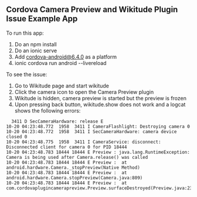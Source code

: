 Cordova Camera Preview and Wikitude Plugin Issue Example App
------------------------------------------------------------

To run this app:
1. Do an npm install
2. Do an ionic serve
3. Add cordova-android@6.4.0 as a platform
4. ionic cordova run android --livereload

To see the issue:
1. Go to Wikitude page and start wikitude
2. Click the camera icon to open the Camera Preview plugin
3. Wikitude is hidden, camera preview is started but the preview is frozen
4. Upon pressing back button, wikitude.show does not work and a logcat shows the following errors:
```
  3411 D SecCameraHardware: release E
10-20 04:23:48.772  1958  3411 I CameraFlashlight: Destroying camera 0
10-20 04:23:48.772  1958  3411 I SecCameraHardware: camera device closed 0
10-20 04:23:48.775  1958  3411 I CameraService: disconnect: Disconnected client for camera 0 for PID 18444
10-20 04:23:48.783 18444 18444 E Preview : java.lang.RuntimeException: Camera is being used after Camera.release() was called
10-20 04:23:48.783 18444 18444 E Preview : 	at android.hardware.Camera._stopPreview(Native Method)
10-20 04:23:48.783 18444 18444 E Preview : 	at android.hardware.Camera.stopPreview(Camera.java:809)
10-20 04:23:48.783 18444 18444 E Preview : 	at com.cordovaplugincamerapreview.Preview.surfaceDestroyed(Preview.java:233)
```
